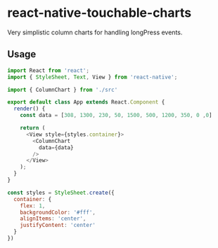# react-native-touchable-charts

Very simplistic column charts for handling longPress events. 

## Usage
```javascript
import React from 'react';
import { StyleSheet, Text, View } from 'react-native';

import { ColumnChart } from './src'

export default class App extends React.Component {
  render() {
    const data = [308, 1300, 230, 50, 1500, 500, 1200, 350, 0 ,0]

    return (
      <View style={styles.container}>
        <ColumnChart
          data={data}
        />
      </View>
    );
  }
}

const styles = StyleSheet.create({
  container: {
    flex: 1,
    backgroundColor: '#fff',
    alignItems: 'center',
    justifyContent: 'center'
  }
})
```